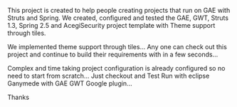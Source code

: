 This project is created to help people creating projects that run on GAE with Struts and Spring.
We created, configured and tested the GAE, GWT, Struts 1.3, Spring 2.5 and AcegiSecurity project template with Theme support through tiles.

We implemented theme support through tiles...
Any one can check out this project and continue to build their requirements with in a few seconds...

Complex and time taking project configuration is already configured so no need to start from scratch...
Just checkout and Test Run with eclipse Ganymede with GAE GWT Google plugin...

Thanks